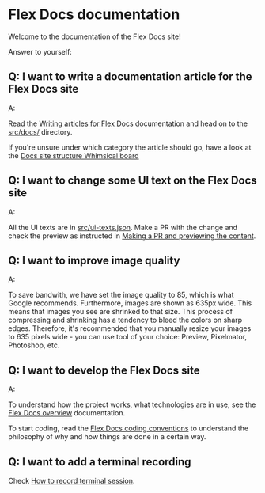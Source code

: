 # Flex Docs documentation

Welcome to the documentation of the Flex Docs site!

Answer to yourself:

## Q: I want to write a documentation article for the Flex Docs site

A:

Read the [Writing articles for Flex Docs](./writing-articles.md)
documentation and head on to the [src/docs/](../src/docs) directory.

If you're unsure under which category the article should go, have a look
at the
[Docs site structure Whimsical board](https://whimsical.com/flex-docs-PEaMXJE9MB3vHXtP2VsgFX)

## Q: I want to change some UI text on the Flex Docs site

A:

All the UI texts are in [src/ui-texts.json](../src/ui-texts.json). Make
a PR with the change and check the preview as instructed in
[Making a PR and previewing the content](./writing-articles.md#making-a-pr-and-previewing-the-content).

## Q: I want to improve image quality

A:

To save bandwith, we have set the image quality to 85, which is what
Google recommends. Furthermore, images are shown as 635px wide. This
means that images you see are shrinked to that size. This process of
compressing and shrinking has a tendency to bleed the colors on sharp
edges. Therefore, it's recommended that you manually resize your images
to 635 pixels wide - you can use tool of your choice: Preview,
Pixelmator, Photoshop, etc.

## Q: I want to develop the Flex Docs site

A:

To understand how the project works, what technologies are in use, see
the [Flex Docs overview](./overview.md) documentation.

To start coding, read the
[Flex Docs coding conventions](./coding-conventions.md) to understand
the philosophy of why and how things are done in a certain way.

## Q: I want to add a terminal recording

Check
[How to record terminal session](./how-to-record-terminal-session.md).
